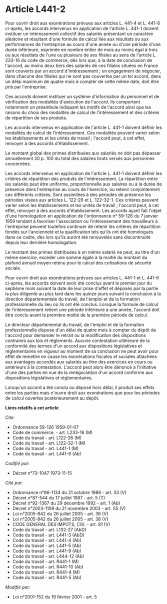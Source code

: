 # Article L441-2

Pour ouvrir droit aux exonérations prévues aux articles L. 441-4 et L. 441-6 ci-après, les accords intervenus en application
de l'article L. 441-1 doivent instituer un intéressement collectif des salariés présentant un caractère aléatoire et
résultant d'une formule de calcul liée aux résultats ou aux performances de l'entreprise au cours d'une année ou d'une
période d'une durée inférieure, exprimée en nombre entier de mois au moins égal à trois ou aux résultats de l'une ou
plusieurs de ses filiales au sens de l'article L. 233-16 du code de commerce, dès lors que, à la date de conclusion de
l'accord, au moins deux tiers des salariés de ces filiales situées en France sont couverts par un accord d'intéressement ; un
engagement de négocier, dans chacune des filiales qui ne sont pas couvertes par un tel accord, dans un délai maximum de
quatre mois à compter de cette même date, doit être pris par l'entreprise.

Ces accords doivent instituer un système d'information du personnel et de vérification des modalités d'exécution de l'accord.
Ils comportent notamment un préambule indiquant les motifs de l'accord ainsi que les raisons du choix des modalités de calcul
de l'intéressement et des critères de répartition de ses produits.

Les accords intervenus en application de l'article L. 441-1 doivent définir les modalités de calcul de l'intéressement. Ces
modalités peuvent varier selon les établissements et les unités de travail ; l'accord peut, à cet effet, renvoyer à des
accords d'établissement.

Le montant global des primes distribuées aux salariés ne doit pas dépasser annuellement 20 p. 100 du total des salaires bruts
versés aux personnes concernées.

Les accords intervenus en application de l'article L. 441-1 doivent définir les critères de répartition des produits de
l'intéressement. La répartition entre les salariés peut être uniforme, proportionnelle aux salaires ou à la durée de présence
dans l'entreprise au cours de l'exercice, ou retenir conjointement ces différents critères. Sont assimilées à des périodes de
présence les périodes visées aux articles L. 122-26 et L. 122-32-1. Ces critères peuvent varier selon les établissements et
les unités de travail ; l'accord peut, à cet effet, renvoyer à des accords d'établissement. Les accords ayant fait l'objet
d'une homologation en application de l'ordonnance n° 59-126 du 7 janvier 1959 tendant à favoriser l'association ou
l'intéressement des travailleurs à l'entreprise peuvent toutefois continuer de retenir les critères de répartition fondés sur
l'ancienneté et la qualification tels qu'ils ont été homologués dans ce cadre, dès lors qu'ils auront été renouvelés sans
discontinuité depuis leur dernière homologation.

Le montant des primes distribuées à un même salarié ne peut, au titre d'un même exercice, excéder une somme égale à la moitié
du montant du plafond annuel moyen retenu pour le calcul des cotisations de sécurité sociale.

Pour ouvrir droit aux exonérations prévues aux articles L. 441-1 et L. 441-6 ci-après, les accords doivent avoir été conclus
avant le premier jour du septième mois suivant la date de leur prise d'effet et déposés par la partie la plus diligente au
plus tard dans les quinze jours suivant la conclusion à la direction départementale du travail, de l'emploi et de la
formation professionnelle du lieu où ils ont été conclus. Lorsque la formule de calcul de l'intéressement retient une période
inférieure à une année, l'accord doit être conclu avant la première moitié de la première période de calcul.

Le directeur départemental du travail, de l'emploi et de la formation professionnelle dispose d'un délai de quatre mois à
compter du dépôt de l'accord pour demander le retrait ou la modification des dispositions contraires aux lois et règlements.
Aucune contestation ultérieure de la conformité des termes d'un accord aux dispositions législatives et réglementaires en
vigueur au moment de sa conclusion ne peut avoir pour effet de remettre en cause les exonérations fiscales et sociales
attachées aux avantages accordés aux salariés au titre des exercices en cours ou antérieurs à la contestation. L'accord peut
alors être dénoncé à l'initiative d'une des parties en vue de la renégociation d'un accord conforme aux dispositions
législatives et réglementaires.

Lorsqu'un accord a été conclu ou déposé hors délai, il produit ses effets entre les parties mais n'ouvre droit aux
exonérations que pour les périodes de calcul ouvertes postérieurement au dépôt.

**Liens relatifs à cet article**

_Cite_:

  - Ordonnance 59-126 1959-01-07
  - Code de commerce. - art. L233-16 (M)
  - Code du travail - art. L122-26 (M)
  - Code du travail - art. L122-32-1 (M)
  - Code du travail - art. L441-1 (M)
  - Code du travail - art. L441-6 (Ab)

_Codifié par_:

  - Décret n°73-1047 1973-11-15

_Cité par_:

  - Ordonnance n°86-1134 du 21 octobre 1986 - art. 33 (V)
  - Décret n°87-544 du 17 juillet 1987 - art. 5 (T)
  - Décret n°92-1367 du 29 décembre 1992 - art. 1 (Ab)
  - Décret n°2003-1109 du 21 novembre 2003 - art. 55 (V)
  - Loi n°2005-842 du 26 juillet 2005 - art. 36 (V)
  - Loi n°2005-842 du 26 juillet 2005 - art. 38 (V)
  - CODE GENERAL DES IMPOTS, CGI. - art. 81 (V)
  - Code du travail - art. L132-27 (AbD)
  - Code du travail - art. L441-3 (AbD)
  - Code du travail - art. L441-4 (Ab)
  - Code du travail - art. L441-5 (Ab)
  - Code du travail - art. L441-9 (Ab)
  - Code du travail - art. L444-12 (Ab)
  - Code du travail - art. R441-1 (M)
  - Code du travail - art. R441-10 (Ab)
  - Code du travail - art. R441-4 (M)
  - Code du travail - art. R441-5 (Ab)

_Modifié par_:

  - Loi n°2001-152 du 19 février 2001 - art. 5
